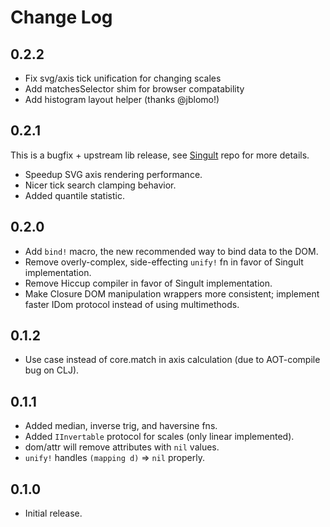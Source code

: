 Change Log
==========

0.2.2
-----
+ Fix svg/axis tick unification for changing scales
+ Add matchesSelector shim for browser compatability
+ Add histogram layout helper (thanks @jblomo!)

0.2.1
-----
This is a bugfix + upstream lib release, see [Singult](https://github.com/lynaghk/singult) repo for more details.

+ Speedup SVG axis rendering performance.
+ Nicer tick search clamping behavior.
+ Added quantile statistic.


0.2.0
-----
+ Add `bind!` macro, the new recommended way to bind data to the DOM.
+ Remove overly-complex, side-effecting `unify!` fn in favor of Singult implementation.
+ Remove Hiccup compiler in favor of Singult implementation.
+ Make Closure DOM manipulation wrappers more consistent; implement faster IDom protocol instead of using multimethods.

0.1.2
-----
+ Use case instead of core.match in axis calculation (due to AOT-compile bug on CLJ).

0.1.1
-----
+ Added median, inverse trig, and haversine fns.
+ Added `IInvertable` protocol for scales (only linear implemented).
+ dom/attr will remove attributes with `nil` values.
+ `unify!` handles `(mapping d)` => `nil` properly.


0.1.0
-----
+ Initial release.
